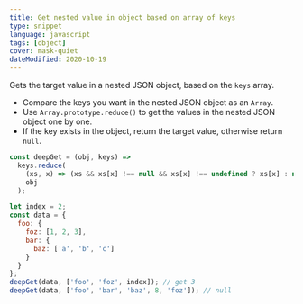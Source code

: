 ```yaml
---
title: Get nested value in object based on array of keys
type: snippet
language: javascript
tags: [object]
cover: mask-quiet
dateModified: 2020-10-19
---
```


Gets the target value in a nested JSON object, based on the `keys` array.

- Compare the keys you want in the nested JSON object as an `Array`.
- Use `Array.prototype.reduce()` to get the values in the nested JSON object one by one.
- If the key exists in the object, return the target value, otherwise return `null`.

```js
const deepGet = (obj, keys) =>
  keys.reduce(
    (xs, x) => (xs && xs[x] !== null && xs[x] !== undefined ? xs[x] : null),
    obj
  );
```

```js
let index = 2;
const data = {
  foo: {
    foz: [1, 2, 3],
    bar: {
      baz: ['a', 'b', 'c']
    }
  }
};
deepGet(data, ['foo', 'foz', index]); // get 3
deepGet(data, ['foo', 'bar', 'baz', 8, 'foz']); // null
```
